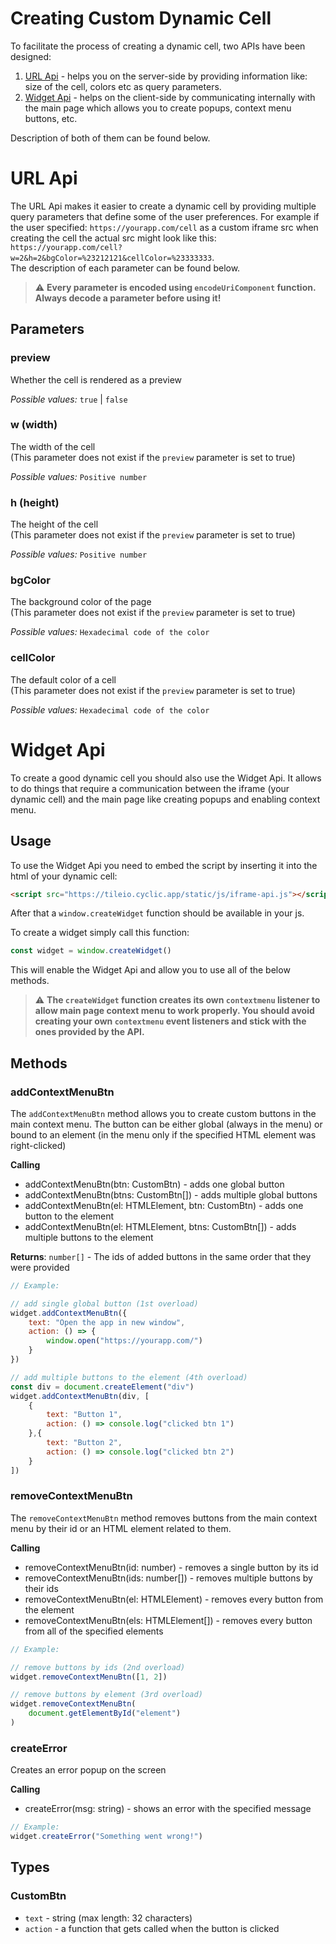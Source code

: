 <link rel="stylesheet" href="https://cdnjs.cloudflare.com/ajax/libs/highlight.js/11.6.0/styles/an-old-hope.min.css">
<link rel="stylesheet" href="/static/css/docs-page.css">

# Creating Custom Dynamic Cell

To facilitate the process of creating a dynamic cell, two APIs have been designed:

1. [URL Api](#url-api) - helps you on the server-side by providing information like: size of the cell, colors etc as query parameters.
2. [Widget Api](#widget-api) - helps on the client-side by communicating internally with the main page which allows you to create popups, context menu buttons, etc.

Description of both of them can be found below.

# URL Api

The URL Api makes it easier to create a dynamic cell by providing multiple query parameters that define some of the user preferences. For example if the user specified: `https://yourapp.com/cell` as a custom iframe src when creating the cell the actual src might look like this:\
`https://yourapp.com/cell?w=2&h=2&bgColor=%23212121&cellColor=%23333333`.\
The description of each parameter can be found below.

> ⚠️ **Every parameter is encoded using `encodeUriComponent` function. Always decode a parameter before using it!**

## Parameters

### preview

Whether the cell is rendered as a preview

*Possible values:* `true` | `false`

### w (width)

The width of the cell\
(This parameter does not exist if the `preview` parameter is set to true)

*Possible values:* `Positive number`

### h (height)

The height of the cell\
(This parameter does not exist if the `preview` parameter is set to true)

*Possible values:* `Positive number`

### bgColor

The background color of the page\
(This parameter does not exist if the `preview` parameter is set to true)

*Possible values:* `Hexadecimal code of the color`

### cellColor

The default color of a cell\
(This parameter does not exist if the `preview` parameter is set to true)

*Possible values:* `Hexadecimal code of the color`

# Widget Api

To create a good dynamic cell you should also use the Widget Api. It allows to do things that require a communication between the iframe (your dynamic cell) and the main page like creating popups and enabling context menu.

## Usage

To use the Widget Api you need to embed the script by inserting it into the html of your dynamic cell:
```html
<script src="https://tileio.cyclic.app/static/js/iframe-api.js"></script>
```
After that a `window.createWidget` function should be available in your js.

To create a widget simply call this function:
```js
const widget = window.createWidget()
```
This will enable the Widget Api and allow you to use all of the below methods.

>⚠️ **The `createWidget` function creates its own `contextmenu` listener to allow main page context menu to work properly. You should avoid creating your own `contextmenu` event listeners and stick with the ones provided by the API.**

## Methods

### addContextMenuBtn

The `addContextMenuBtn` method allows you to create custom buttons in the main context menu. The button can be either global (always in the menu) or bound to an element (in the menu only if the specified HTML element was right-clicked)

**Calling**

* addContextMenuBtn(btn: CustomBtn) - adds one global button
* addContextMenuBtn(btns: CustomBtn[]) - adds multiple global buttons
* addContextMenuBtn(el: HTMLElement, btn: CustomBtn) - adds one button to the element
* addContextMenuBtn(el: HTMLElement, btns: CustomBtn[]) - adds multiple buttons to the element

**Returns**: `number[]` - The ids of added buttons in the same order that they were provided

```js
// Example:

// add single global button (1st overload)
widget.addContextMenuBtn({
    text: "Open the app in new window",
    action: () => {
        window.open("https://yourapp.com/")
    }
})

// add multiple buttons to the element (4th overload)
const div = document.createElement("div")
widget.addContextMenuBtn(div, [
    {
        text: "Button 1",
        action: () => console.log("clicked btn 1")
    },{
        text: "Button 2",
        action: () => console.log("clicked btn 2")
    }
])
```

### removeContextMenuBtn

The `removeContextMenuBtn` method removes buttons from the main context menu by their id or an HTML element related to them.

**Calling**

* removeContextMenuBtn(id: number) - removes a single button by its id
* removeContextMenuBtn(ids: number[]) - removes multiple buttons by their ids
* removeContextMenuBtn(el: HTMLElement) - removes every button from the element
* removeContextMenuBtn(els: HTMLElement[]) - removes every button from all of the specified elements

```js
// Example:

// remove buttons by ids (2nd overload)
widget.removeContextMenuBtn([1, 2])

// remove buttons by element (3rd overload)
widget.removeContextMenuBtn(
    document.getElementById("element")
)
```

### createError

Creates an error popup on the screen

**Calling**

* createError(msg: string) - shows an error with the specified message

```js
// Example:
widget.createError("Something went wrong!")
```

## Types

### CustomBtn

* `text` - string (max length: 32 characters)
* `action` - a function that gets called when the button is clicked

<script src="https://cdnjs.cloudflare.com/ajax/libs/highlight.js/11.6.0/highlight.min.js"></script>
<script>hljs.highlightAll()</script>
